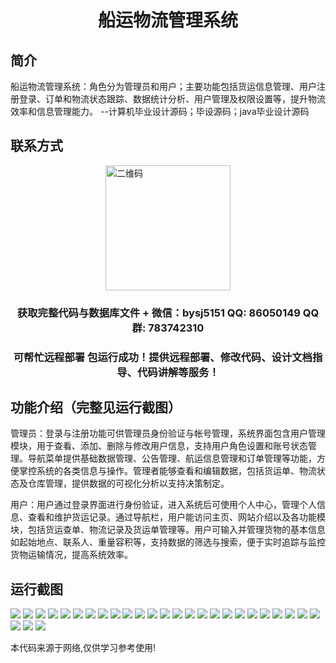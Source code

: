 <p><h1 align="center">船运物流管理系统</h1></p>

## 简介
船运物流管理系统：角色分为管理员和用户；主要功能包括货运信息管理、用户注册登录、订单和物流状态跟踪、数据统计分析、用户管理及权限设置等，提升物流效率和信息管理能力。    --计算机毕业设计源码；毕设源码；java毕业设计源码


## 联系方式
<img src="https://bs-1329754181.cos.ap-shanghai.myqcloud.com/wx.jpg" alt="二维码" style="display: block; margin: 0 auto;" width="200px">
<p><h3 align="center">获取完整代码与数据库文件 + 微信：bysj5151 QQ: 86050149 QQ群: 783742310</h3></p>
<p><h3 align="center">可帮忙远程部署 包运行成功！提供远程部署、修改代码、设计文档指导、代码讲解等服务！</h3></p>

## 功能介绍（完整见运行截图）
管理员：登录与注册功能可供管理员身份验证与帐号管理，系统界面包含用户管理模块，用于查看、添加、删除与修改用户信息，支持用户角色设置和账号状态管理。导航菜单提供基础数据管理、公告管理、航运信息管理和订单管理等功能，方便掌控系统的各类信息与操作。管理者能够查看和编辑数据，包括货运单、物流状态及仓库管理，提供数据的可视化分析以支持决策制定。

用户：用户通过登录界面进行身份验证，进入系统后可使用个人中心，管理个人信息、查看和维护货运记录。通过导航栏，用户能访问主页、网站介绍以及各功能模块，包括货运查单、物流记录及货运单管理等。用户可输入并管理货物的基本信息如起始地点、联系人、重量容积等，支持数据的筛选与搜索，便于实时追踪与监控货物运输情况，提高系统效率。


## 运行截图
![](https://bs-1329754181.cos.ap-shanghai.myqcloud.com/spring/ShippingLogisticsManagementSystem/img/001.jpg)
![](https://bs-1329754181.cos.ap-shanghai.myqcloud.com/spring/ShippingLogisticsManagementSystem/img/002.jpg)
![](https://bs-1329754181.cos.ap-shanghai.myqcloud.com/spring/ShippingLogisticsManagementSystem/img/003.jpg)
![](https://bs-1329754181.cos.ap-shanghai.myqcloud.com/spring/ShippingLogisticsManagementSystem/img/004.jpg)
![](https://bs-1329754181.cos.ap-shanghai.myqcloud.com/spring/ShippingLogisticsManagementSystem/img/005.jpg)
![](https://bs-1329754181.cos.ap-shanghai.myqcloud.com/spring/ShippingLogisticsManagementSystem/img/006.jpg)
![](https://bs-1329754181.cos.ap-shanghai.myqcloud.com/spring/ShippingLogisticsManagementSystem/img/007.jpg)
![](https://bs-1329754181.cos.ap-shanghai.myqcloud.com/spring/ShippingLogisticsManagementSystem/img/008.jpg)
![](https://bs-1329754181.cos.ap-shanghai.myqcloud.com/spring/ShippingLogisticsManagementSystem/img/009.jpg)
![](https://bs-1329754181.cos.ap-shanghai.myqcloud.com/spring/ShippingLogisticsManagementSystem/img/010.jpg)
![](https://bs-1329754181.cos.ap-shanghai.myqcloud.com/spring/ShippingLogisticsManagementSystem/img/011.jpg)
![](https://bs-1329754181.cos.ap-shanghai.myqcloud.com/spring/ShippingLogisticsManagementSystem/img/012.jpg)
![](https://bs-1329754181.cos.ap-shanghai.myqcloud.com/spring/ShippingLogisticsManagementSystem/img/013.jpg)
![](https://bs-1329754181.cos.ap-shanghai.myqcloud.com/spring/ShippingLogisticsManagementSystem/img/014.jpg)
![](https://bs-1329754181.cos.ap-shanghai.myqcloud.com/spring/ShippingLogisticsManagementSystem/img/015.jpg)
![](https://bs-1329754181.cos.ap-shanghai.myqcloud.com/spring/ShippingLogisticsManagementSystem/img/016.jpg)
![](https://bs-1329754181.cos.ap-shanghai.myqcloud.com/spring/ShippingLogisticsManagementSystem/img/017.jpg)
![](https://bs-1329754181.cos.ap-shanghai.myqcloud.com/spring/ShippingLogisticsManagementSystem/img/018.jpg)
![](https://bs-1329754181.cos.ap-shanghai.myqcloud.com/spring/ShippingLogisticsManagementSystem/img/019.jpg)
![](https://bs-1329754181.cos.ap-shanghai.myqcloud.com/spring/ShippingLogisticsManagementSystem/img/020.jpg)
![](https://bs-1329754181.cos.ap-shanghai.myqcloud.com/spring/ShippingLogisticsManagementSystem/img/021.jpg)
![](https://bs-1329754181.cos.ap-shanghai.myqcloud.com/spring/ShippingLogisticsManagementSystem/img/022.jpg)
![](https://bs-1329754181.cos.ap-shanghai.myqcloud.com/spring/ShippingLogisticsManagementSystem/img/023.jpg)
![](https://bs-1329754181.cos.ap-shanghai.myqcloud.com/spring/ShippingLogisticsManagementSystem/img/024.jpg)
![](https://bs-1329754181.cos.ap-shanghai.myqcloud.com/spring/ShippingLogisticsManagementSystem/img/025.jpg)
![](https://bs-1329754181.cos.ap-shanghai.myqcloud.com/spring/ShippingLogisticsManagementSystem/img/026.jpg)
![](https://bs-1329754181.cos.ap-shanghai.myqcloud.com/spring/ShippingLogisticsManagementSystem/img/027.jpg)
![](https://bs-1329754181.cos.ap-shanghai.myqcloud.com/spring/ShippingLogisticsManagementSystem/img/028.jpg)

<p>本代码来源于网络,仅供学习参考使用!</p>
